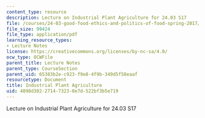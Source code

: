 ```yaml
---
content_type: resource
description: Lecture on Industrial Plant Agriculture for 24.03 S17
file: /courses/24-03-good-food-ethics-and-politics-of-food-spring-2017/4098d302271473230e7d522bf3b5e719_MIT24_03S17_lec20.pdf
file_size: 99424
file_type: application/pdf
learning_resource_types:
- Lecture Notes
license: https://creativecommons.org/licenses/by-nc-sa/4.0/
ocw_type: OCWFile
parent_title: Lecture Notes
parent_type: CourseSection
parent_uid: 65383b2e-c923-f9e8-4f9b-349d5f58eaaf
resourcetype: Document
title: Industrial Plant Agriculture
uid: 4098d302-2714-7323-0e7d-522bf3b5e719
---
```

Lecture on Industrial Plant Agriculture for 24.03 S17